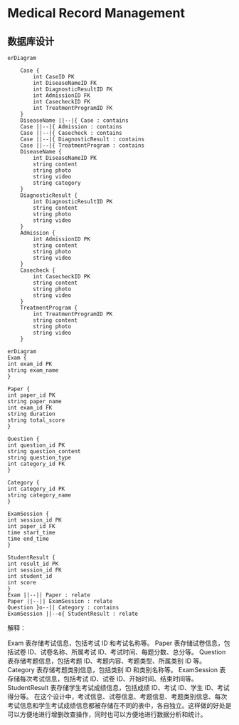 # Medical Record Management

## 数据库设计

``` mermaid
erDiagram

    Case {
        int CaseID PK
        int DiseaseNameID FK
        int DiagnosticResultID FK
        int AdmissionID FK
        int CasecheckID FK
        int TreatmentProgramID FK
    }
    DiseaseName ||--|{ Case : contains
    Case ||--|{ Admission : contains
    Case ||--|{ Casecheck : contains
    Case ||--|{ DiagnosticResult : contains
    Case ||--|{ TreatmentProgram : contains
    DiseaseName {
        int DiseaseNameID PK
        string content
        string photo
        string video
        string category
    }
    DiagnosticResult {
        int DiagnosticResultID PK
        string content
        string photo
        string video
    }
    Admission {
        int AdmissionID PK
        string content
        string photo
        string video
    }
    Casecheck {
        int CasecheckID PK
        string content
        string photo
        string video
    }
    TreatmentProgram {
        int TreatmentProgramID PK
        string content
        string photo
        string video
    }
```

``` mermaid
erDiagram
Exam {
int exam_id PK
string exam_name
}

Paper {
int paper_id PK
string paper_name
int exam_id FK
string duration
string total_score
}

Question {
int question_id PK
string question_content
string question_type
int category_id FK
}

Category {
int category_id PK
string category_name
}

ExamSession {
int session_id PK
int paper_id FK
time start_time
time end_time
}

StudentResult {
int result_id PK
int session_id FK
int student_id
int score
}
Exam ||--|| Paper : relate
Paper ||--|| ExamSession : relate
Question }o--|| Category : contains
ExamSession ||--o{ StudentResult : relate
```

解释：

Exam 表存储考试信息，包括考试 ID 和考试名称等。
Paper 表存储试卷信息，包括试卷 ID、试卷名称、所属考试 ID、考试时间、每题分数、总分等。
Question 表存储考题信息，包括考题 ID、考题内容、考题类型、所属类别 ID 等。
Category 表存储考题类别信息，包括类别 ID 和类别名称等。
ExamSession 表存储每次考试信息，包括考试 ID、试卷 ID、开始时间、结束时间等。
StudentResult 表存储学生考试成绩信息，包括成绩 ID、考试 ID、学生 ID、考试得分等。
在这个设计中，考试信息、试卷信息、考题信息、考题类别信息、每次考试信息和学生考试成绩信息都被存储在不同的表中，各自独立。这样做的好处是可以方便地进行增删改查操作，同时也可以方便地进行数据分析和统计。

